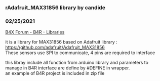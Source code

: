### rAdafruit_MAX31856 library by candide
### 02/25/2021
[B4X Forum - B4R - Libraries](https://www.b4x.com/android/forum/threads/128037/)

it is a library for MAX31856 based on Adafruit library : <https://github.com/adafruit/Adafruit_MAX31856>  
These sensors use SPI to communicate, 4 pins are required to interface  
  
this libray include all function from arduino library and parameters to manage in B4R interface are define by #DEFINE in wrapper.  
an example of B4R project is included in zip file